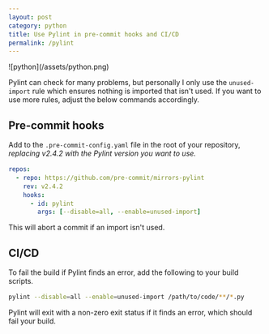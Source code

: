 ```yaml
---
layout: post
category: python
title: Use Pylint in pre-commit hooks and CI/CD
permalink: /pylint
---
```

<div class="wide-logos" markdown="1">
![python](/assets/python.png)
</div>

Pylint can check for many problems, but personally I only use the
`unused-import` rule which ensures nothing is imported that isn't used. If you
want to use more rules, adjust the below commands accordingly.

## Pre-commit hooks

Add to the `.pre-commit-config.yaml` file in the root of your repository,
_replacing v2.4.2 with the Pylint version you want to use._

```yaml
repos:
  - repo: https://github.com/pre-commit/mirrors-pylint
    rev: v2.4.2
    hooks:
      - id: pylint
        args: [--disable=all, --enable=unused-import]
```

This will abort a commit if an import isn't used.

## CI/CD

To fail the build if Pylint finds an error, add the following to your build
scripts.

```sh
pylint --disable=all --enable=unused-import /path/to/code/**/*.py
```

Pylint will exit with a non-zero exit status if it finds an error, which should
fail your build.
